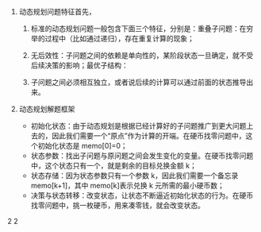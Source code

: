 1. 动态规划问题特征首先，

   1. 标准的动态规划问题一般包含下面三个特征，分别是：重叠子问题：在穷举的过程中（比如通过递归），存在重复计算的现象；

   2. 无后效性：子问题之间的依赖是单向性的，某阶段状态一旦确定，就不受后续决策的影响；最优子结构：

   3. 子问题之间必须相互独立，或者说后续的计算可以通过前面的状态推导出来。

      

2. 动态规划解题框架
   * 初始化状态：由于动态规划是根据已经计算好的子问题推广到更大问题上去的，因此我们需要一个“原点”作为计算的开端。在硬币找零问题中，这个初始化状态是 memo[0]=0；
   * 状态参数：找出子问题与原问题之间会发生变化的变量。在硬币找零问题中，这个状态只有一个，就是剩余的目标兑换金额  k；
   * 状态存储：因为状态参数只有一个参数 k，因此我们需要一个备忘录 memo[k+1]，其中 memo[k]表示兑换 k  元所需的最小硬币数；
   * 决策与状态转移：改变状态，让状态不断逼近初始化状态的行为。在硬币找零问题中，挑一枚硬币，用来凑零钱，就会改变状态。





2 2 

